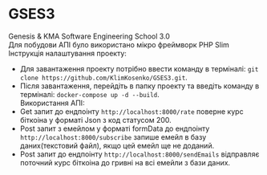 # GSES3
Genesis &amp; KMA Software Engineering School 3.0<br/>
Для побудови АПІ було використано мікро фреймворк PHP Slim<br/>
Інструкція налаштування проекту:
* Для завантаження проекту потрібно ввести команду в терміналі: `git clone https://github.com/KlimKosenko/GSES3.git`.
* Після завантаження, перейдіть в папку проекту та введіть команду в терміналі: `docker-compose up -d --build`.
<br/>Використання АПІ:
* Get запит до ендпоінту `http://localhost:8000/rate` поверне курс біткоіна у форматі Json з код статусом 200.
* Post запит з емейлом у форматі formData до ендпоінту `http://localhost:8000/subscribe` запише емейл в базу даних(текстовий файл), якщо цей емейл ще не доданий.
* Post запит до ендпоінту `http://localhost:8000/sendEmails` відправляє поточний курс біткоіна до гривні на всі емейли з бази даних.
